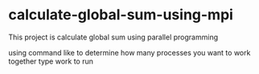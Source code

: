 # calculate-global-sum-using-mpi

This project is calculate global sum using parallel programming

using command like to determine how many processes you want to work together
type work to run
